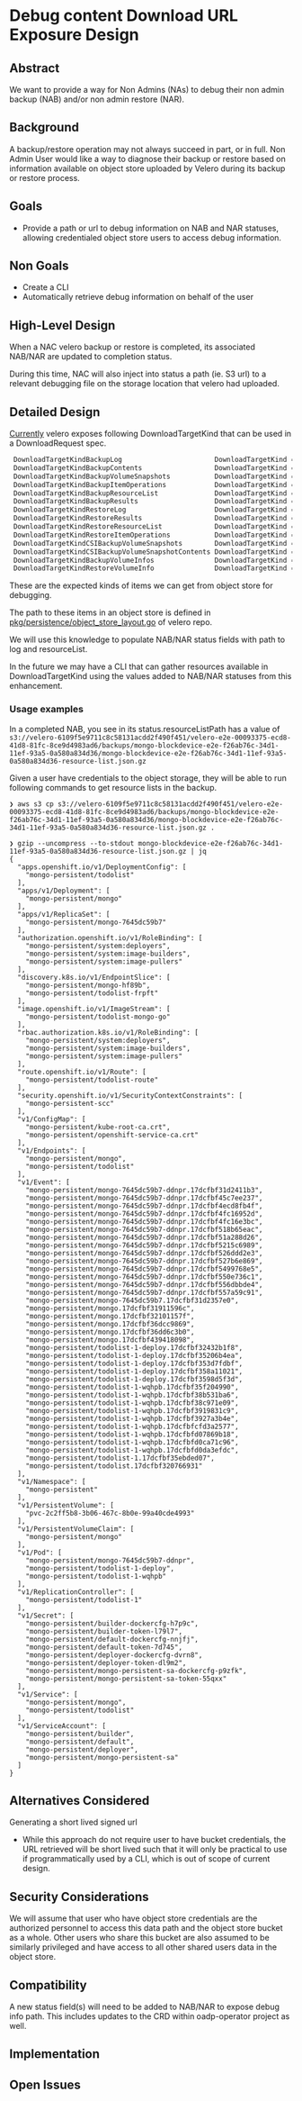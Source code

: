 # Debug content Download URL Exposure Design

<!-- _Note_: The preferred style for design documents is one sentence per line.
*Do not wrap lines*.
This aids in review of the document as changes to a line are not obscured by the reflowing those changes caused and has a side effect of avoiding debate about one or two space after a period. -->

## Abstract

We want to provide a way for Non Admins (NAs) to debug their non admin backup (NAB) and/or non admin restore (NAR).

## Background

A backup/restore operation may not always succeed in part, or in full. Non Admin User would like a way to diagnose their backup or restore based on information available on object store uploaded by Velero during its backup or restore process.

## Goals

- Provide a path or url to debug information on NAB and NAR statuses, allowing credentialed object store users to access debug information.

## Non Goals

- Create a CLI
- Automatically retrieve debug information on behalf of the user

## High-Level Design

When a NAC velero backup or restore is completed, its associated NAB/NAR are updated to completion status.

During this time, NAC will also inject into status a path (ie. S3 url) to a relevant debugging file on the storage location that velero had uploaded.

## Detailed Design

[Currently](https://github.com/vmware-tanzu/velero/blob/2197cab3dbf1038b7afe363284d7b9e18c9300dc/pkg/apis/velero/v1/download_request_types.go#L32-L45) velero exposes following DownloadTargetKind that can be used in a DownloadRequest spec.

```go
 DownloadTargetKindBackupLog                       DownloadTargetKind = "BackupLog"
 DownloadTargetKindBackupContents                  DownloadTargetKind = "BackupContents"
 DownloadTargetKindBackupVolumeSnapshots           DownloadTargetKind = "BackupVolumeSnapshots"
 DownloadTargetKindBackupItemOperations            DownloadTargetKind = "BackupItemOperations"
 DownloadTargetKindBackupResourceList              DownloadTargetKind = "BackupResourceList"
 DownloadTargetKindBackupResults                   DownloadTargetKind = "BackupResults"
 DownloadTargetKindRestoreLog                      DownloadTargetKind = "RestoreLog"
 DownloadTargetKindRestoreResults                  DownloadTargetKind = "RestoreResults"
 DownloadTargetKindRestoreResourceList             DownloadTargetKind = "RestoreResourceList"
 DownloadTargetKindRestoreItemOperations           DownloadTargetKind = "RestoreItemOperations"
 DownloadTargetKindCSIBackupVolumeSnapshots        DownloadTargetKind = "CSIBackupVolumeSnapshots"
 DownloadTargetKindCSIBackupVolumeSnapshotContents DownloadTargetKind = "CSIBackupVolumeSnapshotContents"
 DownloadTargetKindBackupVolumeInfos               DownloadTargetKind = "BackupVolumeInfos"
 DownloadTargetKindRestoreVolumeInfo               DownloadTargetKind = "RestoreVolumeInfo"
```

These are the expected kinds of items we can get from object store for debugging.

The path to these items in an object store is defined in [pkg/persistence/object_store_layout.go](https://github.com/vmware-tanzu/velero/blob/0a280e57863c70495a2dfb65787615a68a0e7b03/pkg/persistence/object_store_layout.go) of velero repo.

We will use this knowledge to populate NAB/NAR status fields with path to log and resourceList.

In the future we may have a CLI that can gather resources available in DownloadTargetKind using the values added to NAB/NAR statuses from this enhancement.

### Usage examples

In a completed NAB, you see in its status.resourceListPath has a value of `s3://velero-6109f5e9711c8c58131acdd2f490f451/velero-e2e-00093375-ecd8-41d8-81fc-8ce9d4983ad6/backups/mongo-blockdevice-e2e-f26ab76c-34d1-11ef-93a5-0a580a834d36/mongo-blockdevice-e2e-f26ab76c-34d1-11ef-93a5-0a580a834d36-resource-list.json.gz`

Given a user have credentials to the object storage, they will be able to run following commands to get resource lists in the backup.
```
❯ aws s3 cp s3://velero-6109f5e9711c8c58131acdd2f490f451/velero-e2e-00093375-ecd8-41d8-81fc-8ce9d4983ad6/backups/mongo-blockdevice-e2e-f26ab76c-34d1-11ef-93a5-0a580a834d36/mongo-blockdevice-e2e-f26ab76c-34d1-11ef-93a5-0a580a834d36-resource-list.json.gz .

❯ gzip --uncompress --to-stdout mongo-blockdevice-e2e-f26ab76c-34d1-11ef-93a5-0a580a834d36-resource-list.json.gz | jq
{
  "apps.openshift.io/v1/DeploymentConfig": [
    "mongo-persistent/todolist"
  ],
  "apps/v1/Deployment": [
    "mongo-persistent/mongo"
  ],
  "apps/v1/ReplicaSet": [
    "mongo-persistent/mongo-7645dc59b7"
  ],
  "authorization.openshift.io/v1/RoleBinding": [
    "mongo-persistent/system:deployers",
    "mongo-persistent/system:image-builders",
    "mongo-persistent/system:image-pullers"
  ],
  "discovery.k8s.io/v1/EndpointSlice": [
    "mongo-persistent/mongo-hf89b",
    "mongo-persistent/todolist-frpft"
  ],
  "image.openshift.io/v1/ImageStream": [
    "mongo-persistent/todolist-mongo-go"
  ],
  "rbac.authorization.k8s.io/v1/RoleBinding": [
    "mongo-persistent/system:deployers",
    "mongo-persistent/system:image-builders",
    "mongo-persistent/system:image-pullers"
  ],
  "route.openshift.io/v1/Route": [
    "mongo-persistent/todolist-route"
  ],
  "security.openshift.io/v1/SecurityContextConstraints": [
    "mongo-persistent-scc"
  ],
  "v1/ConfigMap": [
    "mongo-persistent/kube-root-ca.crt",
    "mongo-persistent/openshift-service-ca.crt"
  ],
  "v1/Endpoints": [
    "mongo-persistent/mongo",
    "mongo-persistent/todolist"
  ],
  "v1/Event": [
    "mongo-persistent/mongo-7645dc59b7-ddnpr.17dcfbf31d2411b3",
    "mongo-persistent/mongo-7645dc59b7-ddnpr.17dcfbf45c7ee237",
    "mongo-persistent/mongo-7645dc59b7-ddnpr.17dcfbf4ecd8fb4f",
    "mongo-persistent/mongo-7645dc59b7-ddnpr.17dcfbf4fc16952d",
    "mongo-persistent/mongo-7645dc59b7-ddnpr.17dcfbf4fc16e3bc",
    "mongo-persistent/mongo-7645dc59b7-ddnpr.17dcfbf518b65eac",
    "mongo-persistent/mongo-7645dc59b7-ddnpr.17dcfbf51a288d26",
    "mongo-persistent/mongo-7645dc59b7-ddnpr.17dcfbf5215c6989",
    "mongo-persistent/mongo-7645dc59b7-ddnpr.17dcfbf526ddd2e3",
    "mongo-persistent/mongo-7645dc59b7-ddnpr.17dcfbf527b6e869",
    "mongo-persistent/mongo-7645dc59b7-ddnpr.17dcfbf5499768e5",
    "mongo-persistent/mongo-7645dc59b7-ddnpr.17dcfbf550e736c1",
    "mongo-persistent/mongo-7645dc59b7-ddnpr.17dcfbf556dbbde4",
    "mongo-persistent/mongo-7645dc59b7-ddnpr.17dcfbf557a59c91",
    "mongo-persistent/mongo-7645dc59b7.17dcfbf31d2357e0",
    "mongo-persistent/mongo.17dcfbf31911596c",
    "mongo-persistent/mongo.17dcfbf32101157f",
    "mongo-persistent/mongo.17dcfbf36dcc9869",
    "mongo-persistent/mongo.17dcfbf36dd6c3b0",
    "mongo-persistent/mongo.17dcfbf439418098",
    "mongo-persistent/todolist-1-deploy.17dcfbf32432b1f8",
    "mongo-persistent/todolist-1-deploy.17dcfbf35206b4ea",
    "mongo-persistent/todolist-1-deploy.17dcfbf353d7fdbf",
    "mongo-persistent/todolist-1-deploy.17dcfbf358a11021",
    "mongo-persistent/todolist-1-deploy.17dcfbf3598d5f3d",
    "mongo-persistent/todolist-1-wqhpb.17dcfbf35f204990",
    "mongo-persistent/todolist-1-wqhpb.17dcfbf38b531ba6",
    "mongo-persistent/todolist-1-wqhpb.17dcfbf38c971e09",
    "mongo-persistent/todolist-1-wqhpb.17dcfbf3919831c9",
    "mongo-persistent/todolist-1-wqhpb.17dcfbf3927a3b4e",
    "mongo-persistent/todolist-1-wqhpb.17dcfbfcfd3a2577",
    "mongo-persistent/todolist-1-wqhpb.17dcfbfd07869b18",
    "mongo-persistent/todolist-1-wqhpb.17dcfbfd0ca71c96",
    "mongo-persistent/todolist-1-wqhpb.17dcfbfd0da3efdc",
    "mongo-persistent/todolist-1.17dcfbf35ebded07",
    "mongo-persistent/todolist.17dcfbf320766931"
  ],
  "v1/Namespace": [
    "mongo-persistent"
  ],
  "v1/PersistentVolume": [
    "pvc-2c2ff5b8-3b06-467c-8b0e-99a40cde4993"
  ],
  "v1/PersistentVolumeClaim": [
    "mongo-persistent/mongo"
  ],
  "v1/Pod": [
    "mongo-persistent/mongo-7645dc59b7-ddnpr",
    "mongo-persistent/todolist-1-deploy",
    "mongo-persistent/todolist-1-wqhpb"
  ],
  "v1/ReplicationController": [
    "mongo-persistent/todolist-1"
  ],
  "v1/Secret": [
    "mongo-persistent/builder-dockercfg-h7p9c",
    "mongo-persistent/builder-token-l79l7",
    "mongo-persistent/default-dockercfg-nnjfj",
    "mongo-persistent/default-token-7d745",
    "mongo-persistent/deployer-dockercfg-dvrn8",
    "mongo-persistent/deployer-token-dl9m2",
    "mongo-persistent/mongo-persistent-sa-dockercfg-p9zfk",
    "mongo-persistent/mongo-persistent-sa-token-55qxx"
  ],
  "v1/Service": [
    "mongo-persistent/mongo",
    "mongo-persistent/todolist"
  ],
  "v1/ServiceAccount": [
    "mongo-persistent/builder",
    "mongo-persistent/default",
    "mongo-persistent/deployer",
    "mongo-persistent/mongo-persistent-sa"
  ]
}
```

## Alternatives Considered

Generating a short lived signed url

- While this approach do not require user to have bucket credentials, the URL retrieved will be short lived such that it will only be practical to use if programmatically used by a CLI, which is out of scope of current design.

## Security Considerations

We will assume that user who have object store credentials are the authorized personnel to access this data path and the object store bucket as a whole.
Other users who share this bucket are also assumed to be similarly privileged and have access to all other shared users data in the object store.

## Compatibility

A new status field(s) will need to be added to NAB/NAR to expose debug info path.
This includes updates to the CRD within oadp-operator project as well.

## Implementation
<!-- A description of the implementation, timelines, and any resources that have agreed to contribute. -->

## Open Issues
<!-- A discussion of issues relating to this proposal for which the author does not know the solution. This section may be omitted if there are none. -->
